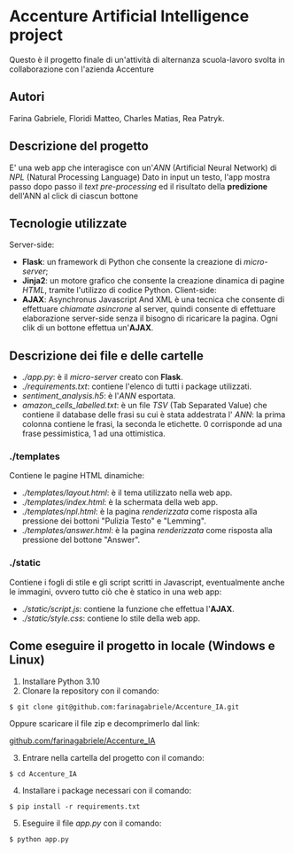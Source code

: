 # Accenture Artificial Intelligence project

Questo è il progetto finale di un'attività di alternanza scuola-lavoro svolta in collaborazione con l'azienda Accenture

## Autori

Farina Gabriele, Floridi Matteo, Charles Matias, Rea Patryk.

## Descrizione del progetto

E' una web app che interagisce con un'*ANN* (Artificial Neural Network) di *NPL* (Natural Processing Language)
Dato in input un testo, l'app mostra passo dopo passo il *text pre-processing* ed il risultato della **predizione** dell'ANN al click di ciascun bottone

## Tecnologie utilizzate

Server-side:
- **Flask**: un framework di Python che consente la creazione di *micro-server*;
- **Jinja2**: un motore grafico che consente la creazione dinamica di pagine *HTML*, tramite l'utilizzo di codice Python.
Client-side:
- **AJAX**: Asynchronus Javascript And XML è una tecnica che consente di effettuare *chiamate asincrone* al server, quindi consente di effettuare elaborazione server-side senza il bisogno di ricaricare la pagina.
Ogni clik di un bottone effettua un'**AJAX**.

## Descrizione dei file e delle cartelle

- *./app.py*: è il *micro-server* creato con **Flask**.
- *./requirements.txt*: contiene l'elenco di tutti i package utilizzati.
- *sentiment_analysis.h5*: è l'*ANN* esportata.
- *amazon_cells_labelled.txt*: è un file *TSV* (Tab Separated Value) che contiene il database delle frasi su cui è stata addestrata l' *ANN*: la prima colonna contiene le frasi, la seconda le etichette. 0 corrisponde ad una frase pessimistica, 1 ad una ottimistica.

### ./templates

Contiene le pagine HTML dinamiche:
- *./templates/layout.html*: è il tema utilizzato nella web app.
- *./templates/index.html*: è la schermata della web app.
- *./templates/npl.html*: è la pagina *renderizzata* come risposta alla pressione dei bottoni "Pulizia Testo" e "Lemming".
- *./templates/answer.html*: è la pagina *renderizzata* come risposta alla pressione del bottone "Answer".

### ./static

Contiene i fogli di stile e gli script scritti in Javascript, eventualmente anche le immagini, ovvero tutto ciò che è statico in una web app:
- *./static/script.js*: contiene la funzione che effettua l'**AJAX**.
- *./static/style.css*: contiene lo stile della web app.

## Come eseguire il progetto in locale (Windows e Linux)

1. Installare Python 3.10
2. Clonare la repository con il comando:
```
$ git clone git@github.com:farinagabriele/Accenture_IA.git
```
Oppure scaricare il file zip e decomprimerlo dal link:

[github.com/farinagabriele/Accenture_IA](https://github.com/farinagabriele/Accenture_IA)

3. Entrare nella cartella del progetto con il comando:
```
$ cd Accenture_IA
```
4. Installare i package necessari con il comando: 
```
$ pip install -r requirements.txt
```
5. Eseguire il file *app.py* con il comando:
```
$ python app.py
```
